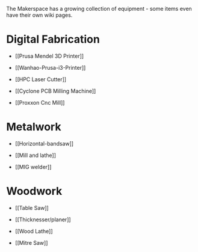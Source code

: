 The Makerspace has a growing collection of equipment - some items even have their own wiki pages.

# Digital Fabrication

- [[Prusa Mendel 3D Printer]]

- [[Wanhao-Prusa-i3-Printer]]

- [[HPC Laser Cutter]]

- [[Cyclone PCB Milling Machine]]

- [[Proxxon Cnc Mill]]

# Metalwork

- [[Horizontal-bandsaw]]

- [[Mill and lathe]]

- [[MIG welder]]

# Woodwork

- [[Table Saw]]

- [[Thicknesser/planer]]

- [[Wood Lathe]]

- [[Mitre Saw]]